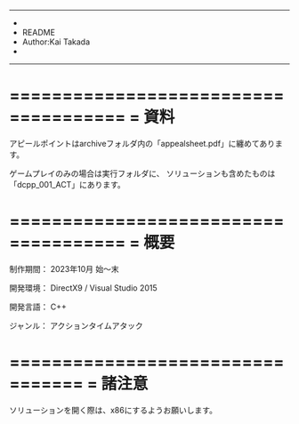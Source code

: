 **************************************************
*
* README
* Author:Kai Takada
*
**************************************************
=====================================
= 資料
=====================================
アピールポイントはarchiveフォルダ内の「appealsheet.pdf」に纏めてあります。

ゲームプレイのみの場合は実行フォルダに、
ソリューションも含めたものは「dcpp_001_ACT」にあります。

=====================================
= 概要
=====================================
制作期間：
2023年10月 始～末

開発環境：
DirectX9 / Visual Studio 2015

開発言語：
C++

ジャンル：
アクションタイムアタック

=================================
= 諸注意
=================================
ソリューションを開く際は、x86にするようお願いします。
